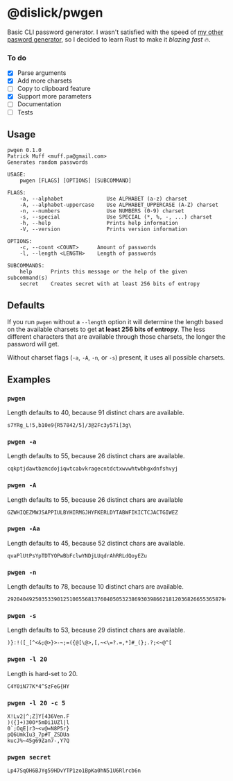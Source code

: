 # @dislick/pwgen

Basic CLI password generator. I wasn't satisfied with the speed of [my other pasword generator](https://github.com/dislick/ts-pwgen), so I decided to learn Rust to make it _blazing fast_ 🔥.

### To do

- [x] Parse arguments
- [x] Add more charsets
- [ ] Copy to clipboard feature
- [x] Support more parameters
- [ ] Documentation
- [ ] Tests

## Usage

```
pwgen 0.1.0
Patrick Muff <muff.pa@gmail.com>
Generates random passwords

USAGE:
    pwgen [FLAGS] [OPTIONS] [SUBCOMMAND]

FLAGS:
    -a, --alphabet              Use ALPHABET (a-z) charset
    -A, --alphabet-uppercase    Use ALPHABET_UPPERCASE (A-Z) charset
    -n, --numbers               Use NUMBERS (0-9) charset
    -s, --special               Use SPECIAL (*, %, -, ...) charset
    -h, --help                  Prints help information
    -V, --version               Prints version information

OPTIONS:
    -c, --count <COUNT>      Amount of passwords
    -l, --length <LENGTH>    Length of passwords

SUBCOMMANDS:
    help      Prints this message or the help of the given subcommand(s)
    secret    Creates secret with at least 256 bits of entropy
```

## Defaults

If you run `pwgen` without a `--length` option it will determine the length based on the available charsets to get **at least 256 bits of entropy**. The less different characters that are available through those charsets, the longer the password will get.

Without charset flags (`-a`, `-A`, `-n`, or `-s`) present, it uses all possible charsets.

## Examples

### `pwgen`

Length defaults to 40, because 91 distinct chars are available.

```
s7YRg_L!5,b10e9{R57842/5]/3@2Fc3y57i[3g\
```

### `pwgen -a`

Length defaults to 55, because 26 distinct chars are available.

```
cqkptjdawtbzmcdojiqwtcabvkragecntdctxwvwhtwbhgxdnfshvyj
```

### `pwgen -A`

Length defaults to 55, because 26 distinct chars are available

```
GZWHIQEZMWJSAPPIULBYHIRMGJHYFKERLDYTABWFIKICTCJACTGIWEZ
```

### `pwgen -Aa`

Length defaults to 45, because 52 distinct chars are available.

```
qvaPlUtPsYpTDTYOPwBbFclwYNDjLUqdrAhRRLdQoyEZu
```

### `pwgen -n`

Length defaults to 78, because 10 distinct chars are available.

```
292040492503533901251005568137604050532386930398662181203682665536587940100830
```

### `pwgen -s`

Length defaults to 53, because 29 distinct chars are available.

```
)}:!([_[^<&;@>}>-~;=({@[\@>,[,~<\=?.=,*]#_(};.?;<~@^[
```

### `pwgen -l 20`

Length is hard-set to 20.

```
C4Y0iN77K*4^SzFeG{HY
```

### `pwgen -l 20 -c 5`

```
X!Lv2|^;Z]Y[436Ven.F
)({]+)30O*5mDi1UZl|l
0`;OqE|r3~<v@=N8P5r}
pQ6UmkIu3_7p#T_ZSDUa
kucJ%~45g69Zan7-,Y7Q
```

### `pwgen secret`

```
Lp47SqOH6BJYg59HDvYTP1zo1BpKa0hN51U6Rlrcb6n
```
